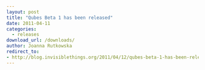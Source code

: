 ```yaml
---
layout: post
title: "Qubes Beta 1 has been released"
date: 2011-04-11
categories:
  - releases
download_url: /downloads/
author: Joanna Rutkowska
redirect_to:
- http://blog.invisiblethings.org/2011/04/12/qubes-beta-1-has-been-released.html
---
```

